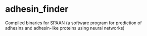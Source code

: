 # adhesin_finder
Compiled binaries for SPAAN (a software program for prediction of adhesins and adhesin-like proteins using neural networks)
